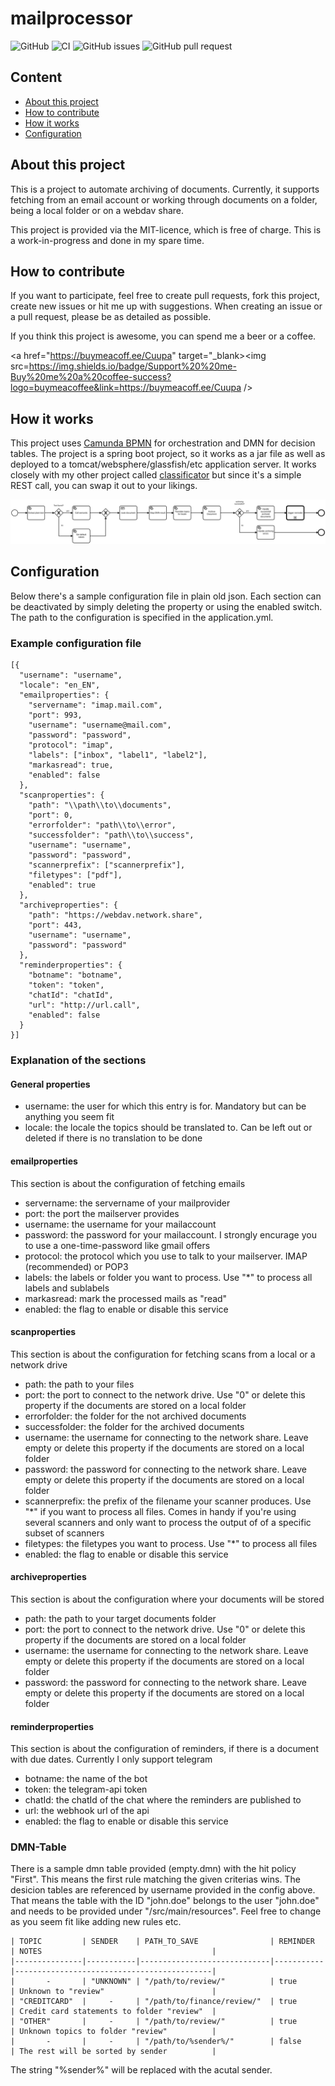 # mailprocessor

![GitHub](https://img.shields.io/github/license/Cuupa/mailprocessor) ![CI](https://github.com/Cuupa/mailprocessor/workflows/CI/badge.svg) ![GitHub issues](https://img.shields.io/github/issues-raw/Cuupa/mailprocessor) ![GitHub pull request](https://img.shields.io/github/issues-pr-raw/Cuupa/mailprocessor)

## Content
- [About this project](https://github.com/Cuupa/mailprocessor#about-this-project)
- [How to contribute](https://github.com/Cuupa/mailprocessor#how-to-contribute)
- [How it works](https://github.com/Cuupa/mailprocessor#how-it-works)
- [Configuration](https://github.com/Cuupa/mailprocessor#configuration)

## About this project
This is a project to automate archiving of documents. 
Currently, it supports fetching from an email account or working through documents on a folder, being a local folder or on a webdav share.

This project is provided via the MIT-licence, which is free of charge. 
This is a work-in-progress and done in my spare time.

## How to contribute
If you want to participate, feel free to create pull requests, fork this project, create new issues or hit me up with suggestions.
When creating an issue or a pull request, please be as detailed as possible.

If you think this project is awesome, you can spend me a beer or a coffee.

<a href="https://buymeacoff.ee/Cuupa" target="_blank><img src=https://img.shields.io/badge/Support%20%20me-Buy%20me%20a%20coffee-success?logo=buymeacoffee&link=https://buymeacoff.ee/Cuupa /></a>

## How it works
This project uses [Camunda BPMN](https://camunda.org) for orchestration  and DMN for decision tables.
The project is a spring boot project, so it works as a jar file as well as deployed to a tomcat/websphere/glassfish/etc application server.
It works closely with my other project called [classificator](https://github.com/Cuupa/classificator) but since it's a simple REST call, you can swap it out to your likings.

![BPMN-Process](https://github.com/Cuupa/mailprocessor/blob/master/src/main/resources/mailprocessor.png "BPMN-Process")

## Configuration
Below there's a sample configuration file in plain old json. Each section can be deactivated by simply deleting the property or using the enabled switch.
The path to the configuration is specified in the application.yml.

### Example configuration file
    [{
      "username": "username",
      "locale": "en_EN",
      "emailproperties": {
        "servername": "imap.mail.com",
        "port": 993,
        "username": "username@mail.com",
        "password": "password",
        "protocol": "imap",
        "labels": ["inbox", "label1", "label2"],
        "markasread": true,
        "enabled": false
      },
      "scanproperties": {
        "path": "\\path\\to\\documents",
        "port": 0,
        "errorfolder": "path\\to\\error",
        "successfolder": "path\\to\\success",
        "username": "username",
        "password": "password",
        "scannerprefix": ["scannerprefix"],
        "filetypes": ["pdf"],
        "enabled": true
      },
      "archiveproperties": {
        "path": "https://webdav.network.share",
        "port": 443,
        "username": "username",
        "password": "password"
      },
      "reminderproperties": {
        "botname": "botname",
        "token": "token",
        "chatId": "chatId",
        "url": "http://url.call",
        "enabled": false
      }
    }]

### Explanation of the sections
#### General properties
- username: the user for which this entry is for. Mandatory but can be anything you seem fit
- locale: the locale the topics should be translated to. Can be left out or deleted if there is no translation to be done

#### emailproperties
This section is about the configuration of fetching emails
- servername: the servername of your mailprovider
- port: the port the mailserver provides
- username: the username for your mailaccount
- password: the password for your mailaccount. I strongly encurage you to use a one-time-password like gmail offers
- protocol: the protocol which you use to talk to your mailserver. IMAP (recommended) or POP3
- labels: the labels or folder you want to process. Use "*" to process all labels and sublabels
- markasread: mark the processed mails as "read"
- enabled: the flag to enable or disable this service

#### scanproperties
This section is about the configuration for fetching scans from a local or a network drive 
- path: the path to your files
- port: the port to connect to the network drive. Use "0" or delete this property if the documents are stored on a local folder
- errorfolder: the folder for the not archived documents
- successfolder: the folder for the archived documents
- username: the username for connecting to the network share. Leave empty or delete this property if the documents are stored on a local folder
- password: the password for connecting to the network share. Leave empty or delete this property if the documents are stored on a local folder
- scannerprefix: the prefix of the filename your scanner produces. Use "*" if you want to process all files. Comes in handy if you're using several scanners and only want to process the output of of a specific subset of scanners
- filetypes: the filetypes you want to process. Use "*" to process all files
- enabled: the flag to enable or disable this service

#### archiveproperties
This section is about the configuration where your documents will be stored
- path: the path to your target documents folder
- port: the port to connect to the network drive. Use "0" or delete this property if the documents are stored on a local folder
- username: the username for connecting to the network share. Leave empty or delete this property if the documents are stored on a local folder
- password: the password for connecting to the network share. Leave empty or delete this property if the documents are stored on a local folder

#### reminderproperties
This section is about the configuration of reminders, if there is a document with due dates. Currently I only support telegram
- botname: the name of the bot
- token: the telegram-api token
- chatId: the chatId of the chat where the reminders are published to
- url: the webhook url of the api
- enabled: the flag to enable or disable this service

### DMN-Table
There is a sample dmn table provided (empty.dmn) with the hit policy "First". This means the first rule matching the given criterias wins.
The desicion tables are referenced by username provided in the config above. 
That means the table with the ID "john.doe" belongs to the user "john.doe" and needs to be provided under "/src/main/resources".
Feel free to change as you seem fit like adding new rules etc.

    | TOPIC         | SENDER    | PATH_TO_SAVE                | REMINDER  | NOTES                                      |
    |---------------|-----------|-----------------------------|-----------|--------------------------------------------|
    |       -       | "UNKNOWN" | "/path/to/review/"          | true      | Unknown to "review"                        |
    | "CREDITCARD"  |     -     | "/path/to/finance/review/"  | true      | Credit card statements to folder "review"  |
    | "OTHER"       |     -     | "/path/to/review/"          | true      | Unknown topics to folder "review"          |
    |       -       |     -     | "/path/to/%sender%/"        | false     | The rest will be sorted by sender          |
   
The string "%sender%" will be replaced with the acutal sender.
